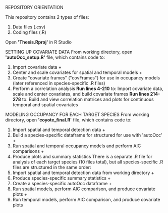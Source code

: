 REPOSITORY ORIENTATION

This repository contains 2 types of files:
   1. Data files (.csv)
   2. Coding files (.R)

Open **'Thesis.Rproj'** in R Studio

SETTING UP COVARIATE DATA 
From working directory, open **'autoOcc_setup.R'** file, which contains code to:
  1. Import covariate data +
  2. Center and scale covariates for spatial and temporal models +
  3. Create "covariate frames" ("covFrames") for use in occupancy models (later referenced in species-specific .R files)
  4. Perform a correlation analysis
**Run lines 4-210** to: Import covariate data, scale and center covariates, and build covariate frames
**Run lines 214-278** to: Build and view correlation matrices and plots for continuous temporal and spatial covariates

MODELING OCCUPANCY FOR EACH TARGET SPECIES
From working directory, open **'coyote_final.R'** file, which contains code to:
  1. Import spatial and temporal detection data + 
  2. Build a species-specific dataframe for structured for use with 'autoOcc' +  
  3. Run spatial and temporal occupancy models and perform AIC comparisons + 
  4. Produce plots and summary statistics
There is a separate .R file for analysis of each target species (10 files total), but all species-specific .R files are structured in the same order: 
  1. Import spatial and temporal detection data from working directory  + 
  2. Produce species-specific summary statistics +
  3. Create a species-specific autoOcc dataframe + 
  4. Run spatial models, perform AIC comparison, and produce covariate plots +  
  5. Run temporal models, perform AIC comparison, and produce covariate plots
